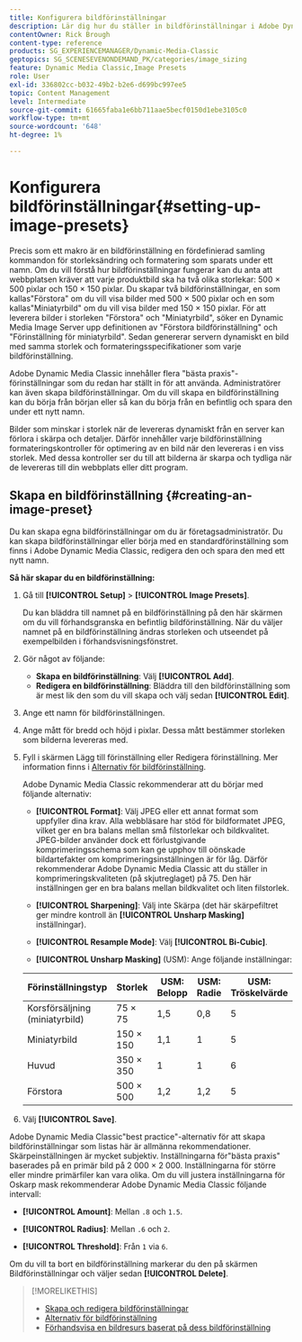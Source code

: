 ```yaml
---
title: Konfigurera bildförinställningar
description: Lär dig hur du ställer in bildförinställningar i Adobe Dynamic Media Classic.
contentOwner: Rick Brough
content-type: reference
products: SG_EXPERIENCEMANAGER/Dynamic-Media-Classic
geptopics: SG_SCENESEVENONDEMAND_PK/categories/image_sizing
feature: Dynamic Media Classic,Image Presets
role: User
exl-id: 336802cc-b032-49b2-b2e6-d699bc997ee5
topic: Content Management
level: Intermediate
source-git-commit: 61665faba1e6bb711aae5becf0150d1ebe3105c0
workflow-type: tm+mt
source-wordcount: '648'
ht-degree: 1%

---
```


# Konfigurera bildförinställningar{#setting-up-image-presets}

Precis som ett makro är en bildförinställning en fördefinierad samling kommandon för storleksändring och formatering som sparats under ett namn. Om du vill förstå hur bildförinställningar fungerar kan du anta att webbplatsen kräver att varje produktbild ska ha två olika storlekar: 500 × 500 pixlar och 150 × 150 pixlar. Du skapar två bildförinställningar, en som kallas&quot;Förstora&quot; om du vill visa bilder med 500 × 500 pixlar och en som kallas&quot;Miniatyrbild&quot; om du vill visa bilder med 150 × 150 pixlar. För att leverera bilder i storleken &quot;Förstora&quot; och &quot;Miniatyrbild&quot;, söker en Dynamic Media Image Server upp definitionen av &quot;Förstora bildförinställning&quot; och &quot;Förinställning för miniatyrbild&quot;. Sedan genererar servern dynamiskt en bild med samma storlek och formateringsspecifikationer som varje bildförinställning.

Adobe Dynamic Media Classic innehåller flera &quot;bästa praxis&quot;-förinställningar som du redan har ställt in för att använda. Administratörer kan även skapa bildförinställningar. Om du vill skapa en bildförinställning kan du börja från början eller så kan du börja från en befintlig och spara den under ett nytt namn.

Bilder som minskar i storlek när de levereras dynamiskt från en server kan förlora i skärpa och detaljer. Därför innehåller varje bildförinställning formateringskontroller för optimering av en bild när den levereras i en viss storlek. Med dessa kontroller ser du till att bilderna är skarpa och tydliga när de levereras till din webbplats eller ditt program.

## Skapa en bildförinställning {#creating-an-image-preset}

Du kan skapa egna bildförinställningar om du är företagsadministratör. Du kan skapa bildförinställningar eller börja med en standardförinställning som finns i Adobe Dynamic Media Classic, redigera den och spara den med ett nytt namn.

**Så här skapar du en bildförinställning:**

1. Gå till **[!UICONTROL Setup]** > **[!UICONTROL Image Presets]**.

   Du kan bläddra till namnet på en bildförinställning på den här skärmen om du vill förhandsgranska en befintlig bildförinställning. När du väljer namnet på en bildförinställning ändras storleken och utseendet på exempelbilden i förhandsvisningsfönstret.

1. Gör något av följande:

   * **Skapa en bildförinställning**: Välj **[!UICONTROL Add]**.
   * **Redigera en bildförinställning**: Bläddra till den bildförinställning som är mest lik den som du vill skapa och välj sedan **[!UICONTROL Edit]**.

1. Ange ett namn för bildförinställningen.
1. Ange mått för bredd och höjd i pixlar. Dessa mått bestämmer storleken som bilderna levereras med.
1. Fyll i skärmen Lägg till förinställning eller Redigera förinställning. Mer information finns i [Alternativ för bildförinställning](application-setup.md#image_preset_options).

   Adobe Dynamic Media Classic rekommenderar att du börjar med följande alternativ:

   * **[!UICONTROL Format]**: Välj JPEG eller ett annat format som uppfyller dina krav. Alla webbläsare har stöd för bildformatet JPEG, vilket ger en bra balans mellan små filstorlekar och bildkvalitet. JPEG-bilder använder dock ett förlustgivande komprimeringsschema som kan ge upphov till oönskade bildartefakter om komprimeringsinställningen är för låg. Därför rekommenderar Adobe Dynamic Media Classic att du ställer in komprimeringskvaliteten (på skjutreglaget) på 75. Den här inställningen ger en bra balans mellan bildkvalitet och liten filstorlek.

   * **[!UICONTROL Sharpening]**: Välj inte Skärpa (det här skärpefiltret ger mindre kontroll än **[!UICONTROL Unsharp Masking]** inställningar).

   * **[!UICONTROL Resample Mode]**: Välj **[!UICONTROL Bi-Cubic]**.

   * **[!UICONTROL Unsharp Masking]** (USM): Ange följande inställningar:

   | Förinställningstyp | Storlek | USM: Belopp | USM: Radie | USM: Tröskelvärde |
   | --- | --- | --- | --- | --- |
   | Korsförsäljning (miniatyrbild) | 75 × 75 | 1,5 | 0,8 | 5 |
   | Miniatyrbild | 150 × 150 | 1,1 | 1 | 5 |
   | Huvud | 350 × 350 | 1 | 1 | 6 |
   | Förstora | 500 × 500 | 1,2 | 1,2 | 5 |

1. Välj **[!UICONTROL Save]**.

Adobe Dynamic Media Classic&quot;best practice&quot;-alternativ för att skapa bildförinställningar som listas här är allmänna rekommendationer. Skärpeinställningen är mycket subjektiv. Inställningarna för&quot;bästa praxis&quot; baserades på en primär bild på 2 000 × 2 000. Inställningarna för större eller mindre primärfiler kan vara olika. Om du vill justera inställningarna för Oskarp mask rekommenderar Adobe Dynamic Media Classic följande intervall:

* **[!UICONTROL Amount]**: Mellan `.8` och `1.5`.

* **[!UICONTROL Radius]**: Mellan `.6` och `2`.

* **[!UICONTROL Threshold]**: Från `1` via `6`.

Om du vill ta bort en bildförinställning markerar du den på skärmen Bildförinställningar och väljer sedan **[!UICONTROL Delete]**.

>[!MORELIKETHIS]
>
>* [Skapa och redigera bildförinställningar](application-setup.md#creating_and_editing_image_presets)
>* [Alternativ för bildförinställning](application-setup.md#image_preset_options)
>* [Förhandsvisa en bildresurs baserat på dess bildförinställning](previewing-asset.md#previewing_an_image_asset_based_on_its_image_preset)
